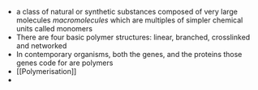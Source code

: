 - a class of natural or synthetic substances composed of very large molecules *macromolecules* which are multiples of simpler chemical units called monomers 
- There are four basic polymer structures: linear, branched, crosslinked and networked 
- In contemporary organisms, both the genes, and the proteins those genes code for are polymers 
- [[Polymerisation]]
- 